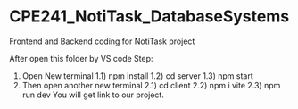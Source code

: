# CPE241_NotiTask_DatabaseSystems
Frontend and Backend coding for NotiTask project

After open this folder by VS code
Step:
1) Open New terminal 
    1.1) npm install
    1.2) cd server
    1.3) npm start
2) Then open another new terminal
    2.1) cd client
    2.2) npm i vite
    2.3) npm run dev
    You will get link to our project.
